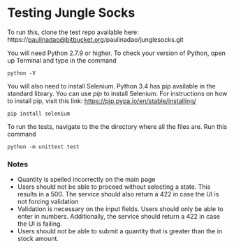# Testing Jungle Socks

To run this, clone the test repo available here: https://paulinadao@bitbucket.org/paulinadao/junglesocks.git

You will need Python 2.7.9 or higher. To check your version of Python, open up Terminal and type in the command

```
python -V
```

You will also need to install Selenium. Python 3.4 has pip available in the standard library. You can use *pip* to install Selenium. For instructions on how to install pip, visit this link: https://pip.pypa.io/en/stable/installing/

```
pip install selenium
```

To run the tests, navigate to the the directory where all the files are. Run this command

```
python -m unittest test
```

### Notes
* Quantity is spelled incorrectly on the main page
* Users should not be able to proceed without selecting a state. This results in a 500. The service should also return a 422 in case the UI is not forcing validation
* Validation is necessary on the input fields. Users should only be able to enter in numbers. Additionally, the service should return a 422 in case the UI is failing.
* Users should not be able to submit a quantity that is greater than the in stock amount.